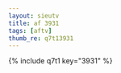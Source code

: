 ```yaml
--- 
layout: sieutv
title: af 3931
tags: [aftv]
thumb_re: q7t13931
---
```

{% include q7t1 key="3931" %} 
